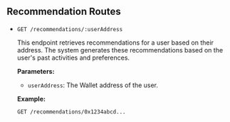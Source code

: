 ## Recommendation Routes

- `GET /recommendations/:userAddress`

  This endpoint retrieves recommendations for a user based on their address. The system generates these recommendations based on the user's past activities and preferences.

  **Parameters:**
  - `userAddress`: The Wallet address of the user.

  **Example:**
  ```
  GET /recommendations/0x1234abcd...
  ```